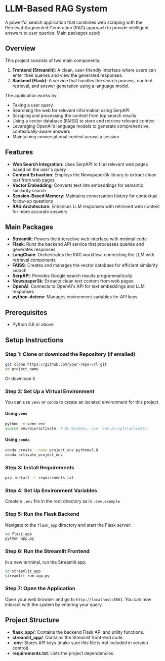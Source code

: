 
# LLM-Based RAG System
A powerful search application that combines web scraping with the Retrieval-Augmented Generation (RAG) approach to provide intelligent answers to user queries.
Main packages used: 


## Overview

This project consists of two main components:

1. **Frontend (Streamlit)**: A clean, user-friendly interface where users can enter their queries and view the generated responses.
2. **Backend (Flask)**: A service that handles the search process, content retrieval, and answer generation using a language model.

The application works by:
- Taking a user query
- Searching the web for relevant information using SerpAPI
- Scraping and processing the content from top search results
- Using a vector database (FAISS) to store and retrieve relevant context
- Leveraging OpenAI's language models to generate comprehensive, contextually-aware answers
- Maintaining conversational context across a session

## Features

- **Web Search Integration**: Uses SerpAPI to find relevant web pages based on the user's query
- **Content Extraction**: Employs the Newspaper3k library to extract clean text from web pages
- **Vector Embedding**: Converts text into embeddings for semantic similarity search
- **Session-Based Memory**: Maintains conversation history for contextual follow-up questions
- **RAG Architecture**: Enhances LLM responses with retrieved web content for more accurate answers

## Main Packages

- **Streamlit**: Powers the interactive web interface with minimal code
- **Flask**: Runs the backend API service that processes queries and generates responses
- **LangChain**: Orchestrates the RAG workflow, connecting the LLM with retrieval components
- **FAISS**: Creates and manages the vector database for efficient similarity search
- **SerpAPI**: Provides Google search results programmatically
- **Newspaper3k**: Extracts clean text content from web pages
- **OpenAI**: Connects to OpenAI's API for text embeddings and LLM responses
- **python-dotenv**: Manages environment variables for API keys

## Prerequisites

- Python 3.8 or above

## Setup Instructions

### Step 1: Clone or download the Repository (if emailed)

```bash
git clone https://github.com/your-repo-url.git
cd project_name
```

Or download it

### Step 2: Set Up a Virtual Environment

You can use `venv` or `conda` to create an isolated environment for this project.

#### Using `venv`

```bash
python -m venv env
source env/bin/activate  # On Windows, use `env\Scripts\activate`
```

#### Using `conda`

```bash
conda create --name project_env python=3.8
conda activate project_env
```

### Step 3: Install Requirements

```bash
pip install -r requirements.txt
```

### Step 4: Set Up Environment Variables

Create a `.env` file in the root directory as in `.env.example`


### Step 5: Run the Flask Backend

Navigate to the `flask_app` directory and start the Flask server:

```bash
cd flask_app
python app.py
```

### Step 6: Run the Streamlit Frontend

In a new terminal, run the Streamlit app:

```bash
cd streamlit_app
streamlit run app.py
```

### Step 7: Open the Application

Open your web browser and go to `http://localhost:8501`. You can now interact with the system by entering your query.

## Project Structure

- **flask_app/**: Contains the backend Flask API and utility functions.
- **streamlit_app/**: Contains the Streamlit front-end code.
- **.env**: Stores API keys (make sure this file is not included in version control).
- **requirements.txt**: Lists the project dependencies.
